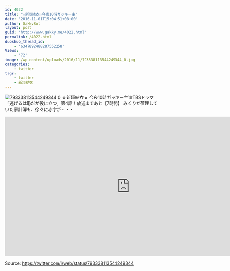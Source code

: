 ```yaml
---
id: 4022
title: "☆新垣結衣☆今夜10時ガッキー主"
date: '2016-11-01T15:04:51+08:00'
author: GakkyBot
layout: post
guid: 'http://www.gakky.me/4022.html'
permalink: /4022.html
duoshuo_thread_id:
    - '6347892488287552258'
Views:
    - '72'
image: /wp-content/uploads/2016/11/793338113544249344_0.jpg
categories:
    - twitter
tags:
    - twitter
    - 新垣结衣
---
```


[![793338113544249344_0](http://www.yui-aragaki.org/wp-content/uploads/2016/11/793338113544249344_0.jpg)](http://www.yui-aragaki.org/wp-content/uploads/2016/11/793338113544249344_0.jpg)
☆新垣結衣☆
今夜10時ガッキー主演TBSドラマ
「逃げるは恥だが役に立つ」第4話！放送まであと【7時間】
みくりが管理していた家計簿も、徐々に赤字が・・・
<iframe allowfullscreen="" frameborder="0" height="456" loading="lazy" src="https://www.youtube.com/embed/MGlhUlgMA7k?feature=oembed" width="810"></iframe>

Source: <https://twitter.com/i/web/status/793338113544249344>

